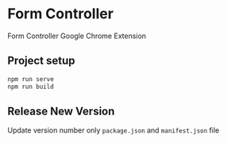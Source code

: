 # Form Controller

Form Controller Google Chrome Extension

## Project setup

```bash
npm run serve
npm run build
```

## Release New Version

Update version number only `package.json` and `manifest.json` file